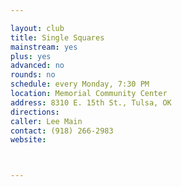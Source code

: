 ```yaml
---

layout: club
title: Single Squares
mainstream: yes
plus: yes
advanced: no
rounds: no
schedule: every Monday, 7:30 PM
location: Memorial Community Center
address: 8310 E. 15th St., Tulsa, OK
directions: 
caller: Lee Main
contact: (918) 266-2983
website: 



---
```


